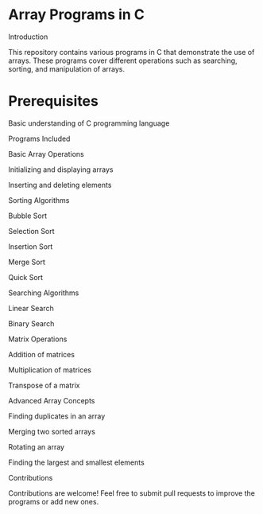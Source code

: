 # Array Programs in C

Introduction

This repository contains various programs in C that demonstrate the use of arrays. These programs cover different operations such as searching, sorting, and manipulation of arrays.

# Prerequisites

Basic understanding of C programming language

Programs Included

Basic Array Operations

Initializing and displaying arrays

Inserting and deleting elements

Sorting Algorithms

Bubble Sort

Selection Sort

Insertion Sort

Merge Sort

Quick Sort

Searching Algorithms

Linear Search

Binary Search

Matrix Operations

Addition of matrices

Multiplication of matrices

Transpose of a matrix

Advanced Array Concepts

Finding duplicates in an array

Merging two sorted arrays

Rotating an array

Finding the largest and smallest elements

Contributions

Contributions are welcome! Feel free to submit pull requests to improve the programs or add new ones.

